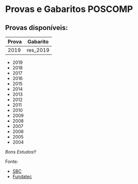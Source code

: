 # Provas e Gabaritos POSCOMP


## Provas disponíveis:

|    Prova   |  Gabarito   |
|------------|-------------|
| 2019       |   res_2019  |

* 2019
* 2018
* 2017
* 2016
* 2015
* 2014
* 2013
* 2012
* 2011
* 2010
* 2009
* 2008
* 2007
* 2006
* 2005
* 2004


*Bons Estudos!!*


Fonte: 
* [SBC](http://www.sbc.org.br/documentos-da-sbc/category/153-provas-e-gabaritos-do-poscomp)
* [Fundatec](https://fundatec.org.br/portal/concursos/publicacoes_v2.php?concurso=421)
